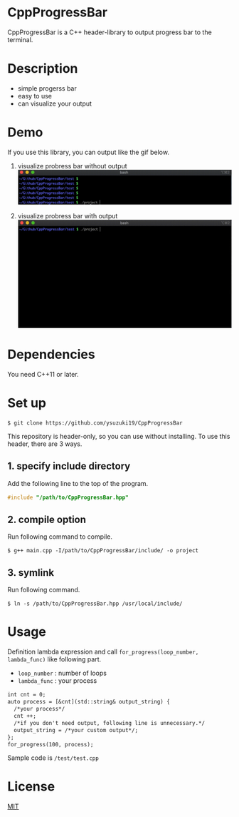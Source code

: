 # CppProgressBar
CppProgressBar is a C++ header-library to output progress bar to the terminal.

# Description

- simple progerss bar
- easy to use
- can visualize your output

# Demo
If you use this library, you can output like the gif below.

1. visualize probress bar without output
![demo_2](/demo/progressbar_nooutput.gif)

2. visualize probress bar with output
![demo_1](/demo/progressbar.gif)

# Dependencies
You need C++11 or later.

# Set up

```sh:
$ git clone https://github.com/ysuzuki19/CppProgressBar
```

This repository is header-only, so you can use without installing.
To use this header, there are 3 ways.

## 1. specify include directory
Add the following line to the top of the program.

```cpp
#include "/path/to/CppProgressBar.hpp"
```

## 2. compile option
Run following command to compile.

```sh:
$ g++ main.cpp -I/path/to/CppProgressBar/include/ -o project
```

## 3. symlink
Run following command.

```sh:
$ ln -s /path/to/CppProgressBar.hpp /usr/local/include/
```

# Usage
Definition lambda expression and call `for_progress(loop_number, lambda_func)` like following part.

- `loop_number` : number of loops
- `lambda_func` : your process

```cpp:sample_part
int cnt = 0;
auto process = [&cnt](std::string& output_string) {
  /*your process*/
  cnt ++;
  /*if you don't need output, following line is unnecessary.*/
  output_string = /*your custom output*/;
};
for_progress(100, process);
```

Sample code is `/test/test.cpp`

# License
[MIT](/LICENSE)

